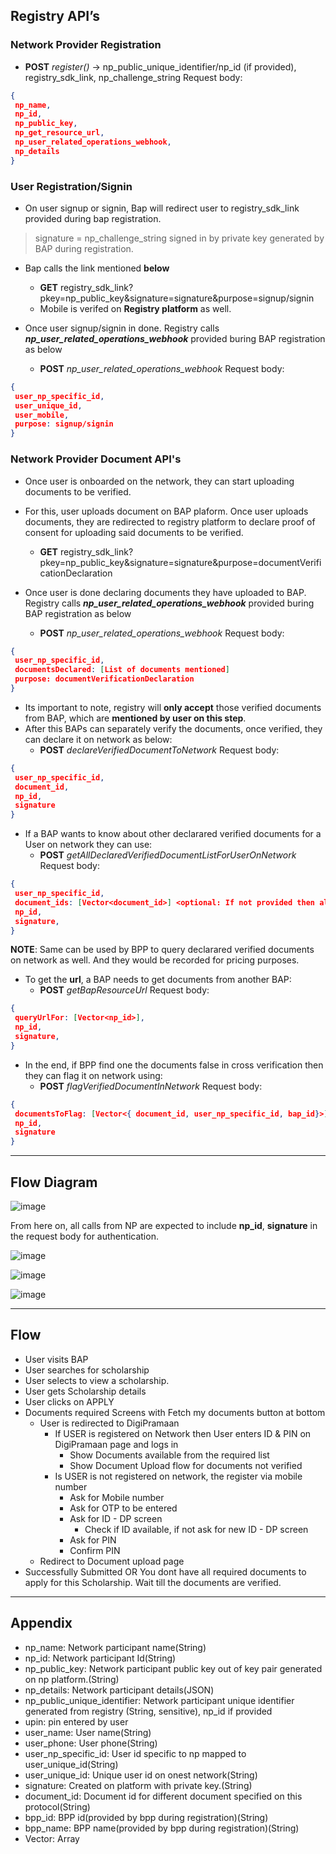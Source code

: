 ## **Registry API’s**
### Network Provider Registration
- **POST** *register()* ->  np_public_unique_identifier/np_id (if provided), registry_sdk_link, np_challenge_string
Request body:
```json
{
 np_name,
 np_id,
 np_public_key,
 np_get_resource_url,
 np_user_related_operations_webhook,
 np_details
}

```

### User Registration/Signin
- On user signup or signin, Bap will redirect user to registry_sdk_link provided during bap registration.

> signature = np_challenge_string signed in by private key generated by BAP during registration.

- Bap calls the link mentioned **below**
	- **GET** registry_sdk_link?pkey=np_public_key&signature=signature&purpose=signup/signin
	- Mobile is verifed on **Registry platform** as well.

- Once user signup/signin in done. Registry calls ***np_user_related_operations_webhook*** provided buring BAP registration as below
	 - **POST** *np_user_related_operations_webhook*
Request body:
```json
{
 user_np_specific_id,
 user_unique_id,
 user_mobile,
 purpose: signup/signin
}
```

### Network Provider Document API's
- Once user is onboarded on the network, they can start uploading documents to be verified.
- For this, user uploads document on BAP plaform. Once user uploads documents, they are redirected to registry platform to declare proof of consent for uploading said documents to be verified.
	- **GET** registry_sdk_link?pkey=np_public_key&signature=signature&purpose=documentVerificationDeclaration

- Once user is done declaring documents they have uploaded to BAP.  Registry calls ***np_user_related_operations_webhook*** provided buring BAP registration as below
	 - **POST** *np_user_related_operations_webhook*
Request body:
```json
{
 user_np_specific_id,
 documentsDeclared: [List of documents mentioned]
 purpose: documentVerificationDeclaration
}
```
- Its important to note, registry will **only accept** those verified documents from BAP, which are **mentioned by user on this step**.
- After this BAPs can separately verify the documents, once verified, they can declare it on network as below:
	 - **POST** *declareVerifiedDocumentToNetwork*
Request body:
```json
{
 user_np_specific_id,
 document_id,
 np_id,
 signature
}
```
- If a BAP wants to know about other declarared verified documents for a User on network they can use:
	 - **POST** *getAllDeclaredVerifiedDocumentListForUserOnNetwork*
Request body:
```json
{
 user_np_specific_id,
 document_ids: [Vector<document_id>] <optional: If not provided then all will be returned>,
 np_id,
 signature,
}
```
**NOTE**: Same can be used by BPP to query declarared verified documents on network as well. And they would be recorded for pricing purposes.
- To get the **url**, a BAP needs to get documents from another BAP:
	 - **POST** *getBapResourceUrl*
Request body:
```json
{
 queryUrlFor: [Vector<np_id>],
 np_id,
 signature,
}
```
- In the end, if BPP find one the documents false in cross verification then they can flag it on network using:
	 - **POST** *flagVerifiedDocumentInNetwork*
Request body:
```json
{
 documentsToFlag: [Vector<{ document_id, user_np_specific_id, bap_id}>],
 np_id,
 signature
}
```

------------
## **Flow Diagram**
![image](https://github.com/Niskarsh/onest-registry/assets/19927261/2a99dc8d-0809-4f01-b1d5-4b798057e0eb)

From here on, all calls from NP are expected to include **np_id**, **signature** in the request body for authentication.

![image](https://github.com/Niskarsh/onest-registry/assets/19927261/21cd78a9-1614-4c87-8c20-2fcde33f79ef)

![image](https://github.com/Niskarsh/onest-registry/assets/19927261/25df55fb-90f6-47a6-914a-e961f2a954e5)

![image](https://github.com/Niskarsh/onest-registry/assets/19927261/fb057d2a-11ff-4a25-a503-34abac0897b4)


------------
## **Flow**
- User visits BAP 
- User searches for scholarship
- User selects to view a scholarship.
- User gets Scholarship details 
- User clicks on APPLY
- Documents required Screens with Fetch my documents button at bottom 
	- User is redirected to DigiPramaan 
		- If USER is registered on Network then User enters ID & PIN on DigiPramaan page and logs in 
			- Show Documents available from the required list 
			- Show Document Upload flow for documents not verified 
		- Is USER is not registered on network, the register via mobile number 
			- Ask for Mobile number 
			- Ask for OTP to be entered
			- Ask for ID - DP screen
				- Check if ID available, if not ask for new ID - DP screen
			- Ask for PIN
			- Confirm PIN 
	- Redirect to Document upload page
- Successfully Submitted OR You dont have all required documents to apply for this Scholarship. Wait till the documents are verified. 

------------
## **Appendix**
- np_name: Network participant name(String)
- np_id: Network participant Id(String)
- np_public_key: Network participant public key out of key pair generated on np platform.(String)
- np_details: Network participant details(JSON)
- np_public_unique_identifier: Network participant unique identifier generated from registry (String, sensitive), np_id if provided
- upin: pin entered by user
- user_name: User name(String)
- user_phone: User phone(String)
- user_np_specific_id: User id specific to np mapped to user_unique_id(String)
- user_unique_id: Unique user id on onest network(String)
- signature: Created on platform with private key.(String)
- document_id: Document id for different document specified on this protocol(String)
- bpp_id: BPP id(provided by bpp during registration)(String)
- bpp_name: BPP name(provided by bpp during registration)(String)
- Vector: Array
